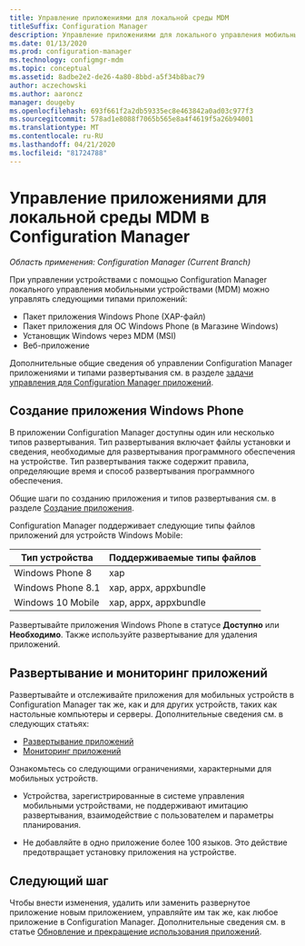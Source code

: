 ```yaml
---
title: Управление приложениями для локальной среды MDM
titleSuffix: Configuration Manager
description: Управление приложениями для локального управления мобильными устройствами (MDM) в Configuration Manager.
ms.date: 01/13/2020
ms.prod: configuration-manager
ms.technology: configmgr-mdm
ms.topic: conceptual
ms.assetid: 8adbe2e2-de26-4a80-8bbd-a5f34b8bac79
author: aczechowski
ms.author: aaroncz
manager: dougeby
ms.openlocfilehash: 693f661f2a2db59335ec8e463842a0ad03c977f3
ms.sourcegitcommit: 578ad1e8088f7065b565e8a4f4619f5a26b94001
ms.translationtype: MT
ms.contentlocale: ru-RU
ms.lasthandoff: 04/21/2020
ms.locfileid: "81724788"
---
```

# <a name="manage-apps-for-on-premises-mdm-in-configuration-manager"></a>Управление приложениями для локальной среды MDM в Configuration Manager

*Область применения: Configuration Manager (Current Branch)*

При управлении устройствами с помощью Configuration Manager локального управления мобильными устройствами (MDM) можно управлять следующими типами приложений:

- Пакет приложения Windows Phone (XAP-файл)
- Пакет приложения для ОС Windows Phone (в Магазине Windows)
- Установщик Windows через MDM (MSI)
- Веб-приложение

Дополнительные общие сведения об управлении Configuration Manager приложениями и типами развертывания см. в разделе [задачи управления для Configuration Manager приложений](../../apps/deploy-use/management-tasks-applications.md).

## <a name="create-windows-phone-application"></a><a name="bkmk_winphone"></a>Создание приложения Windows Phone

В приложении Configuration Manager доступны один или несколько типов развертывания. Тип развертывания включает файлы установки и сведения, необходимые для развертывания программного обеспечения на устройстве. Тип развертывания также содержит правила, определяющие время и способ развертывания программного обеспечения.

Общие шаги по созданию приложения и типов развертывания см. в разделе [Создание приложения](../../apps/deploy-use/create-applications.md#bkmk_create).

Configuration Manager поддерживает следующие типы файлов приложений для устройств Windows Mobile:

|Тип устройства|Поддерживаемые типы файлов|
|-----------------|---------------------|
|Windows Phone 8|xap|
|Windows Phone 8.1|xap, appx, appxbundle|
|Windows 10 Mobile|xap, appx, appxbundle|

Развертывайте приложения Windows Phone в статусе **Доступно** или **Необходимо**. Также используйте развертывание для удаления приложений.

## <a name="deploy-and-monitor-apps"></a>Развертывание и мониторинг приложений

Развертывайте и отслеживайте приложения для мобильных устройств в Configuration Manager так же, как и для других устройств, таких как настольные компьютеры и серверы. Дополнительные сведения см. в следующих статьях:

- [Развертывание приложений](../../apps/deploy-use/deploy-applications.md)
- [Мониторинг приложений](../../apps/deploy-use/monitor-applications-from-the-console.md)

Ознакомьтесь со следующими ограничениями, характерными для мобильных устройств.

- Устройства, зарегистрированные в системе управления мобильными устройствами, не поддерживают имитацию развертывания, взаимодействие с пользователем и параметры планирования.

- Не добавляйте в одно приложение более 100 языков. Это действие предотвращает установку приложения на устройстве.

## <a name="next-step"></a>Следующий шаг

Чтобы внести изменения, удалить или заменить развернутое приложение новым приложением, управляйте им так же, как любое приложение в Configuration Manager. Дополнительные сведения см. в статье [Обновление и прекращение использования приложений](../../apps/deploy-use/update-and-retire-applications.md).

